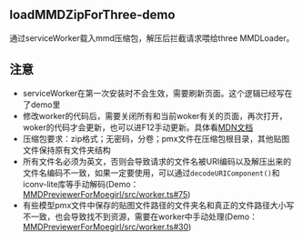 ## loadMMDZipForThree-demo

通过serviceWorker载入mmd压缩包，解压后拦截请求喂给three MMDLoader。

## 注意

- serviceWorker在第一次安装时不会生效，需要刷新页面。这个逻辑已经写在了demo里
- 修改worker的代码后，需要关闭所有和当前woker有关的页面，再次打开，woker的代码才会更新，也可以进F12手动更新。具体看[MDN文档](https://developer.mozilla.org/zh-CN/docs/Web/API/Service_Worker_API)
- 压缩包要求：zip格式；无密码，分卷；pmx文件在压缩包根目录，其他贴图文件保持原有文件夹结构
- 所有文件名必须为英文，否则会导致请求的文件名被URI编码以及解压出来的文件名编码不一致，如果一定要使用，可以通过`decodeURIComponent()`和iconv-lite库等手动解码(Demo：[MMDPreviewerForMoegirl/src/worker.ts#75](https://github.com/koharubiyori/MMDPreviewerForMoegirl/blob/f10ccfc0432bcdf84189e3d60b086b3038cbe080/src/worker.ts#L75))
- 有些模型pmx文件中保存的贴图文件路径的文件夹名和真正的文件路径大小写不一致，也会导致找不到资源，需要在worker中手动处理(Demo：[MMDPreviewerForMoegirl/src/worker.ts#30](https://github.com/koharubiyori/MMDPreviewerForMoegirl/blob/f10ccfc0432bcdf84189e3d60b086b3038cbe080/src/worker.ts#L30))
